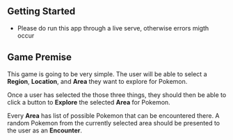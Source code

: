 ## Getting Started

- Please do run this app through a live serve, otherwise errors migth occur

## Game Premise

This game is going to be very simple. The user will be able to select a
**Region**, **Location**, and **Area** they want to explore for Pokemon.

Once a user has selected the those three things, they should then be able to
click a button to **Explore** the selected **Area** for Pokemon.

Every **Area** has list of possible Pokemon that can be encountered there. A
random Pokemon from the currently selected area should be presented to the user
as an **Encounter**.
